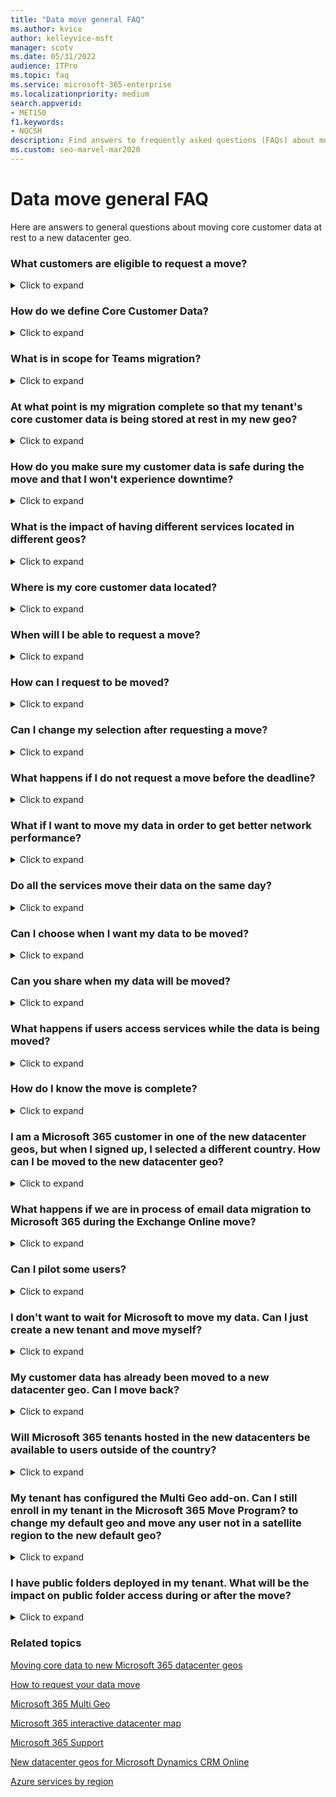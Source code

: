 ```yaml
---
title: "Data move general FAQ"
ms.author: kvice
author: kelleyvice-msft
manager: scotv
ms.date: 05/31/2022
audience: ITPro
ms.topic: faq
ms.service: microsoft-365-enterprise
ms.localizationpriority: medium
search.appverid:
- MET150
f1.keywords:
- NOCSH
description: Find answers to frequently asked questions (FAQs) about moving core data to a new Office 365 datacenter geo.
ms.custom: seo-marvel-mar2020
---
```


# Data move general FAQ

Here are answers to general questions about moving core customer data at rest to a new datacenter geo.

### What customers are eligible to request a move?
<details><summary>Click to expand</summary>

Existing Microsoft 365 commercial customers who selected a country eligible for the new datacenter geo will be able to request a move. The program exists only for tenants with an eligible country code assigned to the Microsoft 365 tenant to migrate core customer data at rest for eligible workloads to the corresponding Microsoft 365 datacenter geo. See [How to request your data move](request-your-data-move.md) to confirm country eligibility.

</details>

### How do we define Core Customer Data?
<details><summary>Click to expand</summary>

Core customer data is a term that refers to a subset of customer data defined in the [Microsoft Online Services Terms](https://aka.ms/ost):

- Exchange Online mailbox content (email body, calendar entries, and the content of email attachments)
- SharePoint Online site content and the files stored within that site
- Files uploaded to OneDrive for Business

</details>

### What is in scope for Teams migration?
<details><summary>Click to expand</summary>

In addition to Exchange Online, SharePoint Online, and OneDrive for Business; Microsoft will migrate Teams data to the local datacenter.

- Teams chat messages, including private messages and channel messages.
- Teams images used in chats.

Teams files are stored in SharePoint Online and Teams chat files are stored in OneDrive for Business. Voicemail, calendar, and contacts are stored in Exchange Online. In many cases, Exchange Online, SharePoint Online, and OneDrive for Business are already used by the customer in the local datacenter geo and are also part of the Microsoft 365 migration program for eligible customer countries.

</details>

### At what point is my migration complete so that my tenant's core customer data is being stored at rest in my new geo?
<details><summary>Click to expand</summary>

Due to shared dependencies between Exchange Online and SharePoint Online/OneDrive for Business, any migration cannot be considered
completed until both services are migrated. Exchange Online and SharePoint Online/OneDrive for Business often migrate at separate times and independently from one another. Customer tenant admins receive confirmation in Message Center when each service migration is completed and can view the data location card in the Admin Center at any time to confirm the core customer data at rest location for
each service.

</details>

### How do you make sure my customer data is safe during the move and that I won't experience downtime?
<details><summary>Click to expand</summary>

Data moves are a back-end service operation with minimal impact to end users. Features that can be impacted are listed in [During and after your data move](during-and-after-your-data-move.md). We adhere to the [Microsoft Online Services Service Level Agreement (SLA)](https://go.microsoft.com/fwlink/p/?LinkId=523897) for availability so there is nothing that customers need to prepare for or to monitor during the move.

All Microsoft 365 services run the same versions in the datacenters, so you can be assured of consistent functionality. Your service is fully supported throughout the process.

</details>

### What is the impact of having different services located in different geos?
<details><summary>Click to expand</summary>

Some of the Microsoft 365 services may be located in different geos for some existing customers and for customers that are in the middle of the move process. Our services run independently of each other and there is no impact on the user experience if this is the case. However, for data residency purposes, a tenant migration cannot be considered as complete until both Exchange Online and SharePoint Online/OneDrive for Business are migrated to the same datacenter geo.

</details>

### Where is my core customer data located?
<details><summary>Click to expand</summary>

Customer tenant admins can view the data location card in the Admin Center at any time to confirm the core customer data at rest location for each service, specifically for their tenant. We also publish the location of datacenter geos, datacenters, and location of Office 365 customer data on the [Microsoft 365 interactive datacenter maps](https://office.com/datamaps) as a reference for the current default core customer data at rest locations for new tenants. You can verify the location of your customer data at rest via the Data Location section under your Organization Profile in the Microsoft 365 admin center.

</details>

### When will I be able to request a move?
<details><summary>Click to expand</summary>

Please refer to the [How to request your data move](request-your-data-move.md) page for supported timeframes for your datacenter geo.

</details>

### How can I request to be moved?
<details><summary>Click to expand</summary>

Eligible customers will see a page in their [Microsoft 365 admin center](https://admin.microsoft.com/). Please see [How to request your data move](request-your-data-move.md) for instructions on how to request a move.

</details>

### Can I change my selection after requesting a move?
<details><summary>Click to expand</summary>

It is not possible for us to remove you from the process after you submit your request.

</details>

### What happens if I do not request a move before the deadline?
<details><summary>Click to expand</summary>

We cannot accept requests for migration after the open enrollment period.

</details>

### What if I want to move my data in order to get better network performance?
<details><summary>Click to expand</summary>

Physical proximity to a Microsoft 365 datacenter is not a guarantee for a better networking performance. There are many factors and components that affect the network performance between the end user and the Microsoft 365 service. For more information about this and performance tuning, see [Network planning and performance tuning for Microsoft 365](network-planning-and-performance.md).

</details>

### Do all the services move their data on the same day?
<details><summary>Click to expand</summary>

Each service moves independently and will likely move their data at different times.

</details>

### Can I choose when I want my data to be moved?
<details><summary>Click to expand</summary>

Customers are not able to select a specific date, they cannot delay their move, and we cannot share a specific date or timeframe for the moves.

</details>

### Can you share when my data will be moved?
<details><summary>Click to expand</summary>

Data moves are a back-end operation with minimal impact to end users. The complexity, precision, and scale at which we need to perform data moves within a globally operated and automated environment prohibit us from sharing when a data move is expected to complete for your tenant or any other single tenant. Customers will receive one confirmation in Message Center per participating service when its data move has completed.

</details>

### What happens if users access services while the data is being moved?
<details><summary>Click to expand</summary>

See [During and after your data move](during-and-after-your-data-move.md) for a complete list of features that may be limited during portions of the data move for each service.

</details>

### How do I know the move is complete?
<details><summary>Click to expand</summary>

Watch the Microsoft 365 Message Center for confirmation that the move of each service's data is complete. When each service's data is moved, we'll post a completion notice so you'll get three completion notices: one each for Exchange Online, SharePoint Online, and Skype for Business Online. You can also verify the location of your customer data at rest via the Data Location section under your Organization Profile in the Microsoft 365 admin center.

</details>

### I am a Microsoft 365 customer in one of the new datacenter geos, but when I signed up, I selected a different country. How can I be moved to the new datacenter geo?
<details><summary>Click to expand</summary>

It is not possible to change the signup country associated with your tenant. Instead, you need to create a new Microsoft 365 tenant with a new subscription and manually move your users and data to the new tenant.

</details>

### What happens if we are in process of email data migration to Microsoft 365 during the Exchange Online move?
<details><summary>Click to expand</summary>

This is a very common scenario and is fully supported. Cloud migration between datacenter geos does not interfere with any on-premises to cloud mailbox migrations.

</details>

### Can I pilot some users?
<details><summary>Click to expand</summary>

You can create a separate trial tenant to test connectivity, but the trial tenant can't be combined in any way with your existing tenant.

</details>

### I don't want to wait for Microsoft to move my data. Can I just create a new tenant and move myself?
<details><summary>Click to expand</summary>

Yes, however the process will not be as seamless as if Microsoft were to perform the data move.

If you create a new tenant after the new datacenter geo is available, the new tenant will be hosted in the new geo. This new tenant is completely separate from your previous tenant and you would be responsible for moving all user mailboxes, site content, domain names, and any other data. Note that you can't move the tenant name from one tenant to another. We recommend that you wait for the move program provided by Microsoft as we'll take care of moving all settings, data, and subscriptions for your users.

</details>

### My customer data has already been moved to a new datacenter geo. Can I move back?
<details><summary>Click to expand</summary>

No, this is not possible. Customers who have been moved to new geo datacenters cannot be moved back. As a customer in any geo, you will experience the same quality of service, performance, and security controls as you did before. [Microsoft 365 Multi Geo](https://aka.ms/multi-geo) is available to some customers as an add-on and lets a single tenant create multiple satellite geos and move user data to those geos with data residency commitments.

</details>

### Will Microsoft 365 tenants hosted in the new datacenters be available to users outside of the country?
<details><summary>Click to expand</summary>

Yes. Microsoft maintains a large global network with public Internet connections in more than 130 locations in 35 countries around the world with peering agreements with more than 2,700 Internet Service Providers (ISPs). Users will be able to access the datacenters from wherever they are on the Internet.

</details>

### My tenant has configured the Multi Geo add-on. Can I still enroll in my tenant in the Microsoft 365 Move Program? to change my default geo and move any user not in a satellite region to the new default geo?
<details><summary>Click to expand</summary>

Yes, your tenant is eligible to enroll but there are significant considerations as tenant-level move is not fully supported for customers that have configured [Multi-Geo](https://aka.ms/multi-geo).

SharePoint Online and OneDrive for Business cannot migrate to the new datacenter geo at the tenant level through this program. The customer administrator can configure OneDrive for Business shares to move to any available region using Multi-Geo, but the default location for the tenant cannot be changed once Multi-Geo has been configured for a tenant.

For customers that opt-in for migration - we will move all Exchange Online mailboxes from your current default geo to your new local datacenter geo and update the default Exchange Online region. We will not move any EXO mailboxes configured in Multi Geo satellite regions to continue to respect satellite region data residency as you"ve intended.  Teams chat service tenant migrations for customers with a Multi Geo configuration behave similarly to Exchange Online.

</details>

### I have public folders deployed in my tenant. What will be the impact on public folder access during or after the move?
<details><summary>Click to expand</summary>

There is no impact to end users accessing public folders during or after the move of public folders. However, the public folders may not be available for administration in the Exchange Admin Center tool till all public folder mailboxes are moved in same region. Please check [this article](https://aka.ms/pfxrf) for more details.

</details>

### Related topics

[Moving core data to new Microsoft 365 datacenter geos](moving-data-to-new-datacenter-geos.md)

[How to request your data move](request-your-data-move.md)

[Microsoft 365 Multi Geo](https://aka.ms/multi-geo)

[Microsoft 365 interactive datacenter map](https://office.com/datamaps)

[Microsoft 365 Support](../admin/get-help-support.md)

[New datacenter geos for Microsoft Dynamics CRM Online](/power-platform/admin/new-datacenter-regions)

[Azure services by region](https://azure.microsoft.com/regions/)
